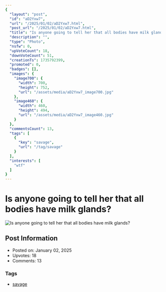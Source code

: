 ```yaml
---
{
  "layout": "post",
  "id": "aD2Yxw7",
  "url": "/2025/01/02/aD2Yxw7.html",
  "post_url": "/2025/01/02/aD2Yxw7.html",
  "title": "Is anyone going to tell her that all bodies have milk glands?",
  "description": "",
  "type": "Photo",
  "nsfw": 0,
  "upVoteCount": 18,
  "downVoteCount": 51,
  "creationTs": 1735792399,
  "promoted": 0,
  "badges": [],
  "images": {
    "image700": {
      "width": 700,
      "height": 752,
      "url": "/assets/media/aD2Yxw7_image700.jpg"
    },
    "image460": {
      "width": 460,
      "height": 494,
      "url": "/assets/media/aD2Yxw7_image460.jpg"
    }
  },
  "commentsCount": 13,
  "tags": [
    {
      "key": "savage",
      "url": "/tag/savage"
    }
  ],
  "interests": [
    "wtf"
  ]
}
---
```


# Is anyone going to tell her that all bodies have milk glands?

![Is anyone going to tell her that all bodies have milk glands?](/assets/media/aD2Yxw7_image700.jpg)

## Post Information

- Posted on: January 02, 2025
- Upvotes: 18
- Comments: 13

### Tags

- [savage](/tag/savage)
